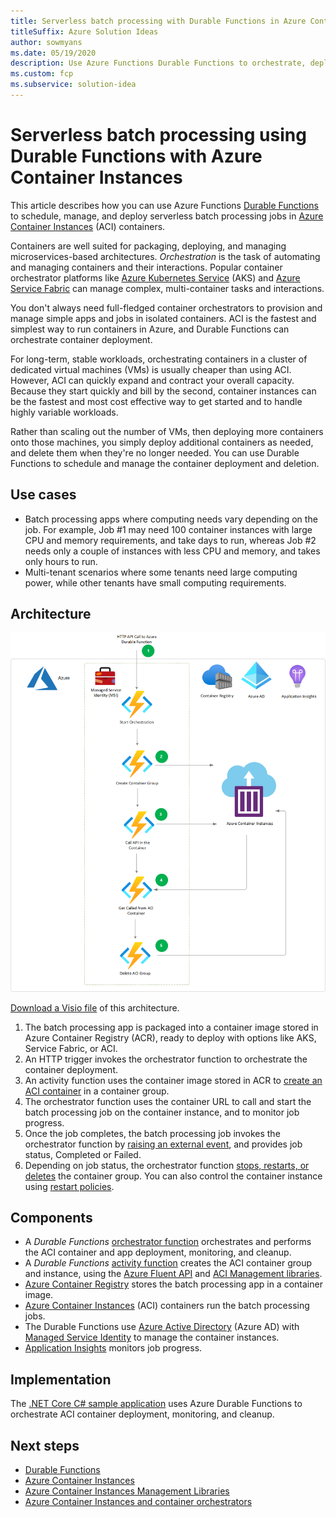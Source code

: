 ```yaml
---
title: Serverless batch processing with Durable Functions in Azure Container Instances
titleSuffix: Azure Solution Ideas
author: sowmyans
ms.date: 05/19/2020
description: Use Azure Functions Durable Functions to orchestrate, deploy, and run serverless batch processing jobs in Azure Container Instances (ACI) containers.
ms.custom: fcp
ms.subservice: solution-idea
---
```

# Serverless batch processing using Durable Functions with Azure Container Instances

This article describes how you can use Azure Functions [Durable Functions](https://docs.microsoft.com/azure/azure-functions/durable/durable-functions-overview) to schedule, manage, and deploy serverless batch processing jobs in [Azure Container Instances](https://docs.microsoft.com/azure/container-instances/container-instances-overview) (ACI) containers.

Containers are well suited for packaging, deploying, and managing microservices-based architectures. *Orchestration* is the task of automating and managing containers and their interactions. Popular container orchestrator platforms like [Azure Kubernetes Service](https://azure.microsoft.com/services/kubernetes-service/) (AKS) and [Azure Service Fabric](https://azure.microsoft.com/services/service-fabric/) can manage complex, multi-container tasks and interactions.

You don't always need full-fledged container orchestrators to provision and manage simple apps and jobs in isolated containers. ACI is the fastest and simplest way to run containers in Azure, and Durable Functions can orchestrate container deployment.

For long-term, stable workloads, orchestrating containers in a cluster of dedicated virtual machines (VMs) is usually cheaper than using ACI. However, ACI can quickly expand and contract your overall capacity. Because they start quickly and bill by the second, container instances can be the fastest and most cost effective way to get started and to handle highly variable workloads. 

Rather than scaling out the number of VMs, then deploying more containers onto those machines, you simply deploy additional containers as needed, and delete them when they're no longer needed. You can use Durable Functions to schedule and manage the container deployment and deletion.

## Use cases
- Batch processing apps where computing needs vary depending on the job. For example, Job #1 may need 100 container instances with large CPU and memory requirements, and take days to run, whereas Job #2 needs only a couple of instances with less CPU and memory, and takes only hours to run. 
- Multi-tenant scenarios where some tenants need large computing power, while other tenants have small computing requirements.

## Architecture

![Durable Functions orchestration of Container Instances](../media/durable-function-container1.png)

[Download a Visio file](https://archcenter.blob.core.windows.net/cdn/Durable_Func_ACI.vsdx) of this architecture.

1. The batch processing app is packaged into a container image stored in Azure Container Registry (ACR), ready to deploy with options like AKS, Service Fabric, or ACI.
1. An HTTP trigger invokes the orchestrator function to orchestrate the container deployment.
1. An activity function uses the container image stored in ACR to [create an ACI container](https://docs.microsoft.com/rest/api/storageservices/create-container) in a container group.
1. The orchestrator function uses the container URL to call and start the batch processing job on the container instance, and to monitor job progress.
1. Once the job completes, the batch processing job invokes the orchestrator function by [raising an external event](https://docs.microsoft.com/azure/azure-functions/durable/durable-functions-external-events), and provides job status, Completed or Failed.
1. Depending on job status, the orchestrator function [stops, restarts, or deletes](https://docs.microsoft.com/azure/container-instances/container-instances-stop-start) the container group. You can also control the container instance using [restart policies](https://docs.microsoft.com/azure/container-instances/container-instances-restart-policy).

## Components

- A *Durable Functions* [orchestrator function](https://docs.microsoft.com/azure/azure-functions/durable/durable-functions-types-features-overview#orchestrator-functions) orchestrates and performs the ACI container and app deployment, monitoring, and cleanup.
- A *Durable Functions* [activity function](https://docs.microsoft.com/azure/azure-functions/durable/durable-functions-types-features-overview#activity-functions) creates the ACI container group and instance, using the [Azure Fluent API](https://github.com/Azure/azure-libraries-for-net) and [ACI Management libraries](https://docs.microsoft.com/dotnet/api/overview/azure/containerinstance?view=azure-dotnet).
- [Azure Container Registry](https://docs.microsoft.com/azure/container-registry/) stores the batch processing app in a container image.
- [Azure Container Instances](https://azure.microsoft.com/services/container-instances/) (ACI) containers run the batch processing jobs.
- The Durable Functions use [Azure Active Directory](https://azure.microsoft.com/services/active-directory/) (Azure AD) with [Managed Service Identity](https://docs.microsoft.com/azure/active-directory/managed-identities-azure-resources/overview) to manage the container instances.
- [Application Insights](https://docs.microsoft.com/azure/azure-monitor/app/app-insights-overview) monitors job progress.

## Implementation

The [.NET Core C# sample application](https://github.com/sowsan/az-func-aci) uses Azure Durable Functions to orchestrate ACI container deployment, monitoring, and cleanup.

## Next steps

- [Durable Functions](https://docs.microsoft.com/azure/azure-functions/durable/durable-functions-overview?tabs=csharp)
- [Azure Container Instances](https://docs.microsoft.com/azure/container-instances/container-instances-overview)
- [Azure Container Instances Management Libraries](https://docs.microsoft.com/dotnet/api/overview/azure/containerinstance?view=azure-dotnet)
- [Azure Container Instances and container orchestrators](https://docs.microsoft.com/azure/container-instances/container-instances-orchestrator-relationship)
